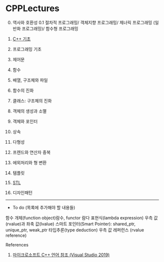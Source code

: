 # CPPLectures

0. 역사와 호환성
0.1 절차적 프로그래밍/ 객체지향 프로그래밍/ 제너릭 프로그래밍 (일반화 프로그래밍)/ 함수형 프로그래밍
1. [C++ 기초](https://github.com/geunkim/CPPLectures/blob/master/C++기초/README.md)
2. 프로그래밍 기초
3. 제어문
4. 함수
5. 배열, 구조체와 파일
6. 함수의 진화
7. 클래스: 구조체의 진화
8. 객체의 생성과 소멸 

9. 객체와 포인터
10. 상속
11. 다형성
12. 프렌드와 연산자 중복
13. 에외처리와 형 변환
14. 템플릿
15. [STL](https://github.com/geunkim/CPPLectures/blob/master/STL/README.md)
16. 디자인패턴



-------------------------------
* To do (목록에 추가해야 할 내용들)

함수 개체(function object)람수, functor
람다 표현식(lambda expression)
우측 값(rvalue)과 좌축 값(lvalue)
스마트 포인터(Smart Pointer): shared_ptr, unique_ptr, weak_ptr
타입추론(type deduction)
우측 값 레퍼런스 (rvalue reference)


References

1. [마이크로소프트 C++ 언어 참조 (Visual Studio 2019)](https://docs.microsoft.com/ko-kr/cpp/cpp/cpp-language-reference?view=vs-2019)
